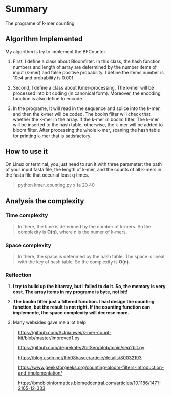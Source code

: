 # Summary

The programe of k-mer counting

## Algorithm Implemented

My algorithm is try to implement the BFCounter. 

1. First, I define a class about Bloomfilter. In this class, the hash function numbers and length of array are determined by the number items of input (k-mer) and false positive probability. I define the items number is 10e4 and probability is 0.001.

2. Second, I define a class about Kmer-processing. The k-mer will be processed into bit coding (in canonical form). Moreover, the encoding function is also define to encode.

3. In the programe, It will read in the sequence and splice into the k-mer, and then the k-mer will be coded. The boolm filter will check that whether the k-mer in the array. If the k-mer in boolm filter, The k-mer will be inserted to the hash table, otherwise, the k-mer will be added to bloom filter. After processing the whole k-mer, scaning the hash table for printing k-mer that is satisfactory.

## How to use it
On Linux or terminal, you just need to run it with three parameter: the path of your input fasta file, the length of k-mer, and the counts of all k-mers in the fasta file that occur at least q times.
> python kmer_counting.py x.fa 20 40 

## Analysis the complexity

### Time complexity

> In there, the time is deterimed by the number of k-mers. So the complexity is __O(n)__, where n is the numer of k-mers.

### Space complexity

> In there, the space is deterimed by the hash table. The space is lineal with the key of hash table. So the complexity is __O(n)__.

### Reflection

1. __I try to build up the bitarray, but I failed to do it. So, the memory is very cost. The array items in my programe is byte, not bit!__

2. __The boolm filter just a filtered function. I had design the counting function, but the result is not right. If the counting function can implemente, the space complexity will decrese more.__

3. Many websides gave me a lot help
   
>  <https://github.com/SUqianwei/k-mer-count-kit/blob/master/improved1.py>
> 
>  <https://github.com/deprekate/2bitSeq/blob/main/seq2bit.py>
> 
>  <https://blog.csdn.net/lhh08hasee/article/details/80032193>
> 
>  <https://www.geeksforgeeks.org/counting-bloom-filters-introduction-and-implementation/>
> 
>  <https://bmcbioinformatics.biomedcentral.com/articles/10.1186/1471-2105-12-333>
